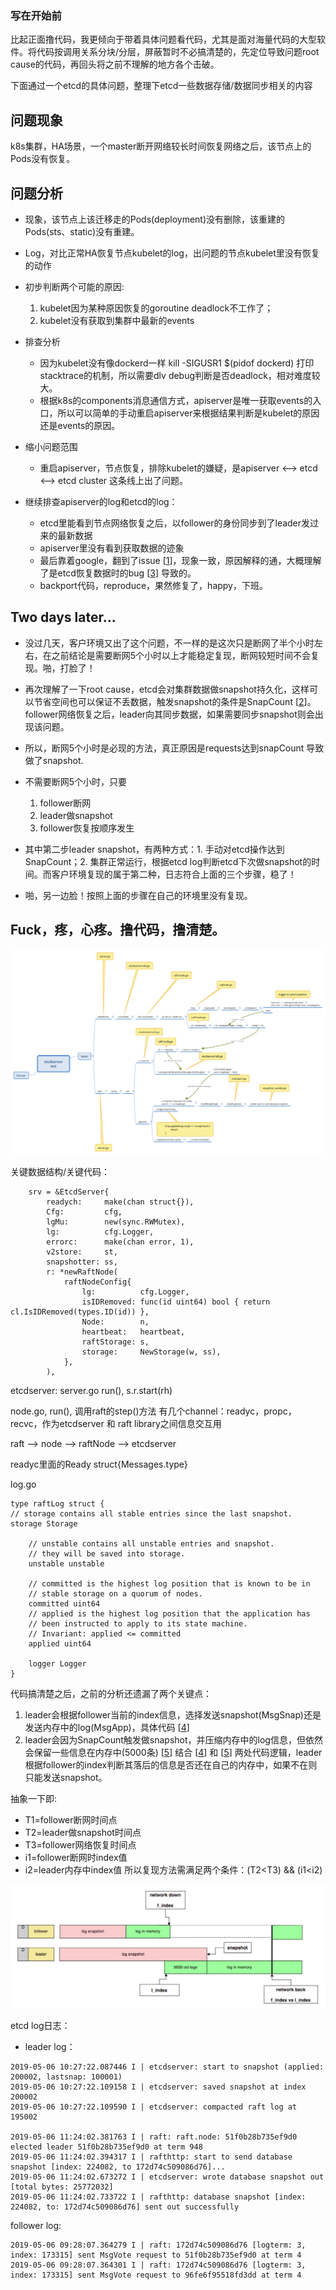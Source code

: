 ### 写在开始前
比起正面撸代码，我更倾向于带着具体问题看代码，尤其是面对海量代码的大型软件。将代码按调用关系分块/分层，屏蔽暂时不必搞清楚的，先定位导致问题root cause的代码，再回头将之前不理解的地方各个击破。

下面通过一个etcd的具体问题，整理下etcd一些数据存储/数据同步相关的内容


## 问题现象
k8s集群，HA场景，一个master断开网络较长时间恢复网络之后，该节点上的Pods没有恢复。

## 问题分析
- 现象，该节点上该迁移走的Pods(deployment)没有删除，该重建的Pods(sts、static)没有重建。
- Log，对比正常HA恢复节点kubelet的log，出问题的节点kubelet里没有恢复的动作
- 初步判断两个可能的原因:
  1. kubelet因为某种原因恢复的goroutine deadlock不工作了；
  2. kubelet没有获取到集群中最新的events

- 排查分析
  * 因为kubelet没有像dockerd一样 kill -SIGUSR1 $(pidof dockerd) 打印stacktrace的机制，所以需要dlv debug判断是否deadlock，相对难度较大。 
  * 根据k8s的components消息通信方式，apiserver是唯一获取events的入口，所以可以简单的手动重启apiserver来根据结果判断是kubelet的原因还是events的原因。
  
- 缩小问题范围
  * 重启apiserver，节点恢复，排除kubelet的嫌疑，是apiserver <—> etcd <—> etcd cluster 这条线上出了问题。
  
- 继续排查apiserver的log和etcd的log：
  * etcd里能看到节点网络恢复之后，以follower的身份同步到了leader发过来的最新数据 
  * apiserver里没有看到获取数据的迹象
  * 最后靠着google，翻到了issue [[1]]，现象一致，原因解释的通，大概理解了是etcd恢复数据时的bug [[3]] 导致的。 
  * backport代码，reproduce，果然修复了，happy，下班。
    
## Two days later...

- 没过几天，客户环境又出了这个问题，不一样的是这次只是断网了半个小时左右，在之前结论是需要断网5个小时以上才能稳定复现，断网较短时间不会复现。啪，打脸了！
- 再次理解了一下root cause，etcd会对集群数据做snapshot持久化，这样可以节省空间也可以保证不丢数据，触发snapshot的条件是SnapCount [[2]]。follower网络恢复之后，leader向其同步数据，如果需要同步snapshot则会出现该问题。
- 所以，断网5个小时是必现的方法，真正原因是requests达到snapCount 导致做了snapshot.
- 不需要断网5个小时，只要
  1. follower断网
  2. leader做snapshot
  3. follower恢复按顺序发生
  
- 其中第二步leader snapshot，有两种方式：1. 手动对etcd操作达到SnapCount；2. 集群正常运行，根据etcd log判断etcd下次做snapshot的时间。而客户环境复现的属于第二种，日志符合上面的三个步骤，稳了！
- 啪，另一边脸！按照上面的步骤在自己的环境里没有复现。

## Fuck，疼，心疼。撸代码，撸清楚。

![etcdserver-init](../pics/etcdserver-init.png)

关键数据结构/关键代码：
```cgo
	srv = &EtcdServer{
		readych:     make(chan struct{}),
		Cfg:         cfg,
		lgMu:        new(sync.RWMutex),
		lg:          cfg.Logger,
		errorc:      make(chan error, 1),
		v2store:     st,
		snapshotter: ss,
		r: *newRaftNode(
			raftNodeConfig{
				lg:          cfg.Logger,
				isIDRemoved: func(id uint64) bool { return cl.IsIDRemoved(types.ID(id)) },
				Node:        n,
				heartbeat:   heartbeat,
				raftStorage: s,
				storage:     NewStorage(w, ss),
			},
		),
```

etcdserver: server.go run(), s.r.start(rh)

node.go, run(), 调用raft的step()方法
有几个channel：readyc，propc，recvc，作为etcdserver 和 raft library之间信息交互用

raft —> node —> raftNode —> etcdserver

readyc里面的Ready struct{Messages.type}

log.go
```cgo
type raftLog struct {
// storage contains all stable entries since the last snapshot.
storage Storage

	// unstable contains all unstable entries and snapshot.
	// they will be saved into storage.
	unstable unstable

	// committed is the highest log position that is known to be in
	// stable storage on a quorum of nodes.
	committed uint64
	// applied is the highest log position that the application has
	// been instructed to apply to its state machine.
	// Invariant: applied <= committed
	applied uint64

	logger Logger
}
```


代码搞清楚之后，之前的分析还遗漏了两个关键点：
1. leader会根据follower当前的index信息，选择发送snapshot(MsgSnap)还是发送内存中的log(MsgApp)，具体代码 [[4]]
2. leader会因为SnapCount触发做snapshot，并压缩内存中的log信息，但依然会保留一些信息在内存中(5000条) [[5]]
   结合 [[4]] 和 [[5]] 两处代码逻辑，leader根据follower的index判断其落后的信息是否还在自己的内存中，如果不在则只能发送snapshot。

抽象一下即:
- T1=follower断网时间点
- T2=leader做snapshot时间点
- T3=follower网络恢复时间点
- i1=follower断网时index值
- i2=leader内存中index值
所以复现方法需满足两个条件：(T2<T3) && (i1<i2)

![etcd-log-index](../pics/etcd-log-index.jpg)


etcd log日志：
- leader log：
```cgo
2019-05-06 10:27:22.087446 I | etcdserver: start to snapshot (applied: 200002, lastsnap: 100001)
2019-05-06 10:27:22.109158 I | etcdserver: saved snapshot at index 200002
2019-05-06 10:27:22.109590 I | etcdserver: compacted raft log at 195002

2019-05-06 11:24:02.381763 I | raft: raft.node: 51f0b28b735ef9d0 elected leader 51f0b28b735ef9d0 at term 948
2019-05-06 11:24:02.394317 I | rafthttp: start to send database snapshot [index: 224082, to 172d74c509086d76]...
2019-05-06 11:24:02.673272 I | etcdserver: wrote database snapshot out [total bytes: 25772032]
2019-05-06 11:24:02.733722 I | rafthttp: database snapshot [index: 224082, to: 172d74c509086d76] sent out successfully
```
follower log:
```cgo
2019-05-06 09:28:07.364279 I | raft: 172d74c509086d76 [logterm: 3, index: 173315] sent MsgVote request to 51f0b28b735ef9d0 at term 4
2019-05-06 09:28:07.364301 I | raft: 172d74c509086d76 [logterm: 3, index: 173315] sent MsgVote request to 96fe6f95518fd3dd at term 4
```



[1]: https://github.com/etcd-io/etcd/issues/8411
[2]: https://github.com/etcd-io/etcd/blob/v3.2.4/etcdserver/server.go#L63
[3]: https://github.com/etcd-io/etcd/blob/v3.2.4/etcdserver/server.go#L788-L819
[4]: https://github.com/etcd-io/etcd/blob/v3.2.4/raft/raft.go#L376-L404 
[5]: https://github.com/etcd-io/etcd/blob/v3.2.4/etcdserver/server.go#L1455-L1460



